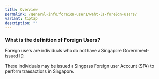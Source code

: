 ```yaml
---
title: Overview
permalink: /general-info/foreign-users/waht-is-foreign-users/
variant: tiptap
description: ""
---
```

<h3>What is the definition of Foreign Users?</h3>
<p>Foreign users are individuals who do not have a Singapore Government-issued
ID.
<br>
<br>These individuals may be issued a Singpass Foreign user Account (SFA)
to perform transactions in Singapore.</p>